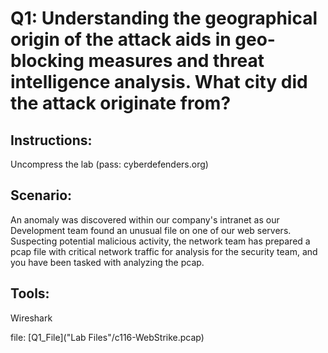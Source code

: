 # Q1: Understanding the geographical origin of the attack aids in geo-blocking measures and threat intelligence analysis. What city did the attack originate from?
## Instructions:
  Uncompress the lab (pass: cyberdefenders.org)

## Scenario:

  An anomaly was discovered within our company's intranet as our Development team found an unusual file on one of our web servers. Suspecting potential malicious activity, the network team has prepared a pcap file with critical network traffic for analysis for the security team, and you have been tasked with analyzing the pcap.

## Tools:
  Wireshark

file: [Q1_File]("Lab Files"/c116-WebStrike.pcap)
